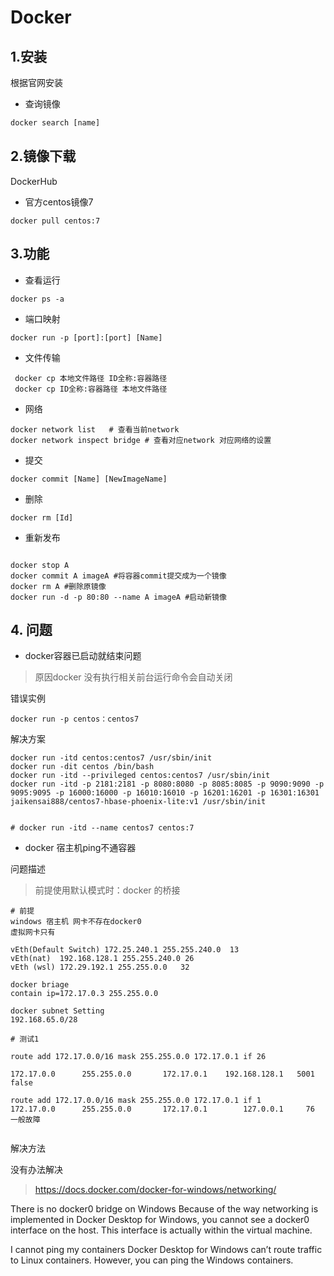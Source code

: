 # Docker

## 1.安装

根据官网安装

* 查询镜像

```js
docker search [name]
```

## 2.镜像下载

DockerHub

* 官方centos镜像7

```JS
docker pull centos:7
```

## 3.功能

* 查看运行

```JS
docker ps -a
```

* 端口映射

```shell
docker run -p [port]:[port] [Name]
```

* 文件传输

```shell
 docker cp 本地文件路径 ID全称:容器路径
 docker cp ID全称:容器路径 本地文件路径 
```

* 网络
  
```shell
docker network list   # 查看当前network
docker network inspect bridge # 查看对应network 对应网络的设置
```

* 提交

```shell
docker commit [Name] [NewImageName]
```

* 删除

```shell
docker rm [Id]
```

* 重新发布

```shell

docker stop A
docker commit A imageA #将容器commit提交成为一个镜像
docker rm A #删除原镜像
docker run -d -p 80:80 --name A imageA #启动新镜像
```

## 4. 问题

* docker容器已启动就结束问题

>原因docker 没有执行相关前台运行命令会自动关闭

错误实例

```shell
docker run -p centos：centos7
```

解决方案

```shell
docker run -itd centos:centos7 /usr/sbin/init
docker run -dit centos /bin/bash
docker run -itd --privileged centos:centos7 /usr/sbin/init
docker run -itd -p 2181:2181 -p 8080:8080 -p 8085:8085 -p 9090:9090 -p 9095:9095 -p 16000:16000 -p 16010:16010 -p 16201:16201 -p 16301:16301 jaikensai888/centos7-hbase-phoenix-lite:v1 /usr/sbin/init


# docker run -itd --name centos7 centos:7
```

* docker 宿主机ping不通容器

问题描述
>前提使用默认模式时：docker 的桥接

```shell
# 前提
windows 宿主机 网卡不存在docker0
虚拟网卡只有 

vEth(Default Switch) 172.25.240.1 255.255.240.0  13
vEth(nat)  192.168.128.1 255.255.240.0 26
vEth (wsl) 172.29.192.1 255.255.0.0   32

docker briage
contain ip=172.17.0.3 255.255.0.0 

docker subnet Setting
192.168.65.0/28

# 测试1

route add 172.17.0.0/16 mask 255.255.0.0 172.17.0.1 if 26

172.17.0.0      255.255.0.0       172.17.0.1    192.168.128.1   5001
false

route add 172.17.0.0/16 mask 255.255.0.0 172.17.0.1 if 1
172.17.0.0      255.255.0.0       172.17.0.1        127.0.0.1     76
一般故障


```

解决方法

没有办法解决

>https://docs.docker.com/docker-for-windows/networking/

There is no docker0 bridge on Windows
Because of the way networking is implemented in Docker Desktop for Windows, you cannot see a docker0 interface on the host. This interface is actually within the virtual machine.

I cannot ping my containers
Docker Desktop for Windows can’t route traffic to Linux containers. However, you can ping the Windows containers.
